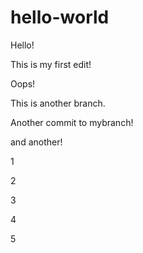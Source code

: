 # hello-world

Hello!

This is my first edit!

Oops!

This is another branch.

Another commit to mybranch!

and another!

1

2

3

4

5
